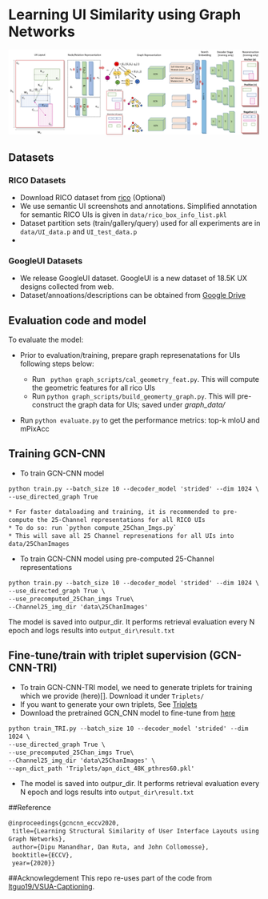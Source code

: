 # Learning UI Similarity using Graph Networks

<div align="center">
  <img src="data/gcncnn_arch.png"/>
</div>


## Datasets
### RICO Datasets
* Download RICO dataset from [rico](https://interactionmining.org/rico) (Optional)
* We use semantic UI screenshots and annotations. Simplified annotation for semantic RICO UIs is given in `data/rico_box_info_list.pkl`
* Dataset partition sets (train/gallery/query) used for all experiments are in `data/UI_data.p` and `UI_test_data.p`
* 

### GoogleUI Datasets
* We release GoogleUI dataset. GoogleUI is a new dataset of 18.5K UX designs collected from web.
* Dataset/annoations/descriptions can be obtained from [Google Drive](https://drive.google.com/drive/folders/1LdhtDfiv48jSAbaLmL3rbrLBi4ZByd6p?usp=sharing)



## Evaluation code and model
To evaluate the model:
* Prior to evaluation/training, prepare graph represenatations for UIs following steps below:
	* Run ` python graph_scripts/cal_geometry_feat.py`. This will compute the geometric features for all rico UIs
	* Run `python graph_scripts/build_geomerty_graph.py`. This will pre-construct the graph data for UIs; saved under *graph_data/*

* Run `python evaluate.py` to get the performance metrics: top-k mIoU and mPixAcc


## Training GCN-CNN
* To train GCN-CNN model
```
python train.py --batch_size 10 --decoder_model 'strided' --dim 1024 \
--use_directed_graph True 
```	

	* For faster dataloading and training, it is recommended to pre-compute the 25-Channel representations for all RICO UIs
	* To do so: run `python compute_25Chan_Imgs.py` 
	* This will save all 25 Channel represenations for all UIs into data/25ChanImages

* To train GCN-CNN model using pre-computed 25-Channel representations
 
```
python train.py --batch_size 10 --decoder_model 'strided' --dim 1024 \
--use_directed_graph True \
--use_precomputed_25Chan_imgs True\
--Channel25_img_dir 'data\25ChanImages'
```		
The model is saved into outpur_dir. It performs retrieval evaluation every N epoch and logs results into `output_dir\result.txt`

## Fine-tune/train with triplet supervision (GCN-CNN-TRI)
* To train GCN-CNN-TRI model, we need to generate triplets  for training which we provide (here)[]. Download it under `Triplets/`
* If you want to generate your own triplets, See [Triplets](Triplets/])
* Download the pretrained GCN_CNN model to fine-tune from [here]()

```
python train_TRI.py --batch_size 10 --decoder_model 'strided' --dim 1024 \
--use_directed_graph True \
--use_precomputed_25Chan_imgs True\
--Channel25_img_dir 'data\25ChanImages' \
--apn_dict_path 'Triplets/apn_dict_48K_pthres60.pkl'
```

* The model is saved into outpur_dir. It performs retrieval evaluation every N epoch and logs results into `output_dir\result.txt`



##Reference
```
@inproceedings{gcncnn_eccv2020,
 title={Learning Structural Similarity of User Interface Layouts using Graph Networks},
 author={Dipu Manandhar, Dan Ruta, and John Collomosse},
 booktitle={ECCV},
 year={2020}}
```

##Acknowlegdement
This repo re-uses part of the code from [ltguo19/VSUA-Captioning](https://github.com/ltguo19/VSUA-Captioning).
	
